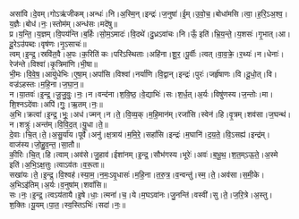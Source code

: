 

  
असा॑वि।दे॒वम्।गोऽऋ॑जीकम्।अन्धः॑।नि।अ॒स्मि॒न्।इन्द्रः॑।ज॒नुषा॑।ई॒म्।उ॒वो॒च॒।बोधा॑मसि।त्वा॒।ह॒रि॒ऽअ॒श्व॒।य॒ज्ञैः।बोध॑।नः॒।स्तोम॑म्।अन्ध॑सः।मदे॑षु॥  
प्र।य॒न्ति॒।य॒ज्ञम्।वि॒पय॑न्ति।ब॒र्हिः।सो॒म॒ऽमादः॑।वि॒दथे॑।दु॒ध्रऽवा॑चः।नि।ऊँ॒ इति॑।भ्रि॒य॒न्ते॒।य॒शसः॑।गृ॒भात्।आ।दू॒रेऽउ॑पब्दः।वृष॑णः।नृ॒ऽसाचः॑॥  
त्वम्।इ॒न्द्र॒।स्रवि॑त॒वै।अ॒पः।क॒रिति॑ कः।परि॑ऽस्थिताः।अहि॑ना।शू॒र॒।पू॒र्वीः।त्वत्।वा॒व॒क्रे॒।र॒थ्यः॑।न।धेनाः॑।रेज॑न्ते।विश्वा॑।कृ॒त्रिमा॑णि।भी॒षा॥  
भी॒मः।वि॒वे॒ष॒।आयु॑धेभिः।ए॒षा॒म्।अपां॑सि।विश्वा॑।नर्या॑णि।वि॒द्वान्।इन्द्रः॑।पुरः॑।जर्हृ॑षाणः।वि।दू॒धो॒त्।वि।वज्र॑ऽहस्तः।म॒हि॒ना।ज॒घा॒न॒॥  
न।या॒तवः॑।इ॒न्द्र॒।जू॒जु॒वुः॒।नः॒।न।वन्द॑ना।श॒वि॒ष्ठ॒।वे॒द्याभिः॑।सः।श॒र्ध॒त्।अ॒र्यः।विषु॑णस्य।ज॒न्तोः।मा।शि॒श्नऽदे॑वाः।अपि॑।गुः॒।ऋ॒तम्।नः॒॥  
अ॒भि।क्रत्वा॑।इ॒न्द्र॒।भूः॒।अध॑।ज्मन्।न।ते॒।वि॒व्य॒क्।म॒हि॒मान॑म्।रजां॑सि।स्वेन॑।हि।वृ॒त्रम्।शव॑सा।ज॒घन्थ॑।न।शत्रुः॑।अन्त॑म्।वि॒वि॒द॒त्।यु॒धा।ते॒॥  
दे॒वाः।चि॒त्।ते॒।अ॒सु॒र्या॑य।पूर्वे॑।अनु॑।क्ष॒त्राय॑।म॒मि॒रे॒।सहां॑सि।इन्द्रः॑।म॒घानि॑।द॒य॒ते॒।वि॒ऽसह्य॑।इन्द्र॑म्।वाज॑स्य।जो॒हु॒व॒न्त॒।सा॒तौ॥  
की॒रिः।चि॒त्।हि।त्वाम्।अव॑से।जु॒हाव॑।ईशा॑नम्।इ॒न्द्र॒।सौभ॑गस्य।भूरेः॑।अवः॑।ब॒भू॒थ॒।श॒त॒म्ऽऊ॒ते॒।अ॒स्मे इति॑।अ॒भि॒ऽक्ष॒त्तुः।त्वाऽव॑तः।व॒रू॒ता॥  
सखा॑यः।ते॒।इ॒न्द्र॒।वि॒श्वह॑।स्या॒म॒।न॒मः॒ऽवृ॒धासः॑।म॒हि॒ना।त॒रु॒त्र॒।व॒न्वन्तु॑।स्म॒।ते॒।अव॑सा।स॒मी॒के।अ॒भिऽइ॑तिम्।अ॒र्यः।व॒नुषा॑म्।शवां॑सि॥  
सः।नः॒।इ॒न्द्र॒।त्वऽय॑तायै।इ॒षे।धाः॒।त्मना॑।च॒।ये।म॒घऽवा॑नः।जु॒नन्ति॑।वस्वी॑।सु।ते॒।ज॒रि॒त्रे।अ॒स्तु।श॒क्तिः।यू॒यम्।पा॒त॒।स्व॒स्तिऽभिः॑।सदा॑।नः॒॥  
